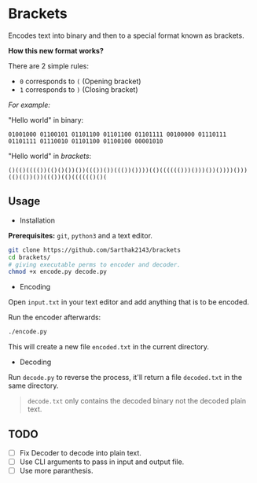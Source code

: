 # Brackets

Encodes text into binary and then to a special format known as brackets.

**How this new format works?**

There are 2 simple rules:

- `0` corresponds to `(` (Opening bracket)
- `1` corresponds to `)` (Closing bracket)

*For example:*

"Hello world" in binary:

```
01001000 01100101 01101100 01101100 01101111 00100000 01110111 01101111 01110010 01101100 01100100 00001010
```

"Hello world" in *brackets*:

```
()(()(((())(()()())())((())())((())())))(()(((((()))()))())())))()))(()(())())((())(()(((((()()(
```

## Usage

- Installation

**Prerequisites:** `git`, `python3` and a text editor.

```bash
git clone https://github.com/Sarthak2143/brackets
cd brackets/
# giving executable perms to encoder and decoder.
chmod +x encode.py decode.py
```

- Encoding

Open `input.txt` in your text editor and add anything that is to be encoded.

Run the encoder afterwards:

```bash
./encode.py
```

This will create a new file `encoded.txt` in the current directory.

- Decoding

Run `decode.py` to reverse the process, it'll return a file
`decoded.txt` in the same directory. 

> `decode.txt` only contains the decoded binary not the decoded plain text.

## TODO

- [ ] Fix Decoder to decode into plain text.
- [ ] Use CLI arguments to pass in input and output file.
- [ ] Use more paranthesis.
